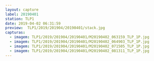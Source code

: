 ```yaml
---
layout: capture
label: 20190401
station: TLP1
date: 2019-04-02 06:31:59
preview:  TLP1/2019/201904/20190401/stack.jpg
capturas:
  - imagem: TLP1/2019/201904/20190401/M20190402_063159_TLP_1P.jpg
  - imagem: TLP1/2019/201904/20190401/M20190402_064903_TLP_1P.jpg
  - imagem: TLP1/2019/201904/20190401/M20190402_071505_TLP_1P.jpg
  - imagem: TLP1/2019/201904/20190401/M20190402_081311_TLP_1P.jpg
---
```

